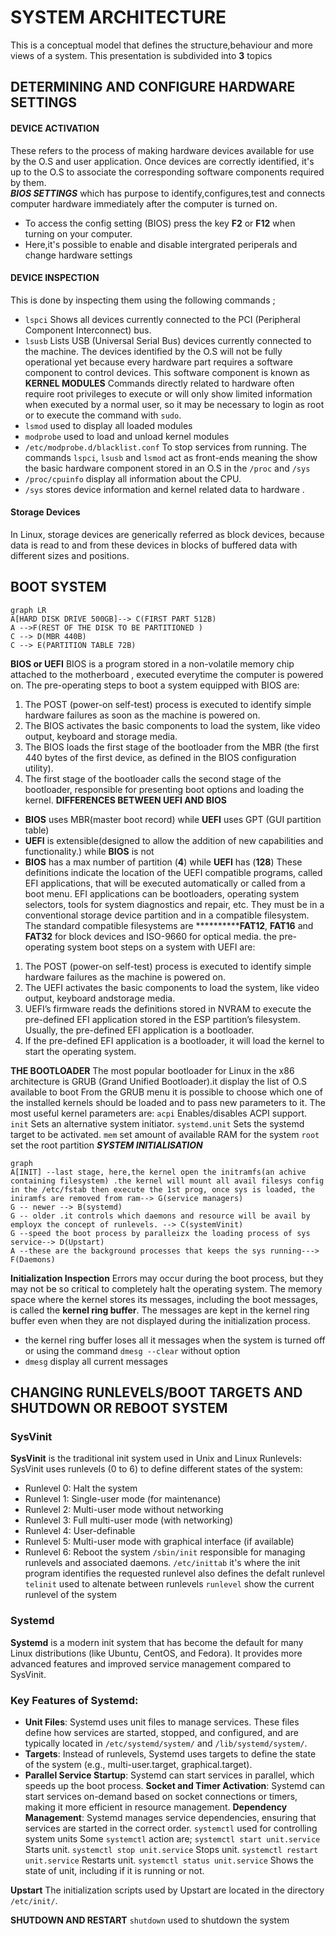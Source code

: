 # SYSTEM ARCHITECTURE

This is a conceptual model that defines the structure,behaviour and more views of a system.
This presentation is subdivided into **3** topics
                      
## DETERMINING AND CONFIGURE HARDWARE SETTINGS

#### DEVICE ACTIVATION
These refers to the process of making hardware devices available for use by the O.S and user application.
            Once devices are correctly identified, it's up to the O.S to  associate the corresponding software components required by them.  
    ***BIOS SETTINGS*** which has purpose to identify,configures,test and connects computer hardware immediately after the computer is turned on. 
- To access the config setting (BIOS) press the key **F2** or **F12** when turning on your computer.
- Here,it's possible to enable and disable intergrated periperals and change hardware settings

#### DEVICE INSPECTION
 This is done by inspecting them using the following commands ;
- ``lspci``
Shows all devices currently connected to the PCI (Peripheral Component Interconnect) bus. 
- ``lsusb``
Lists USB (Universal Serial Bus) devices currently connected to the machine. 
The devices identified by the O.S will not be fully operational yet because every hardware part requires a software component to control devices.
This software component is known as **KERNEL MODULES**
                Commands directly related to hardware often require root privileges to execute or will only show
limited information when executed by a normal user, so it may be necessary to login as root or to
execute the command with ``sudo``.
- ``lsmod`` 
used to display all loaded modules 
- ``modprobe``
used to load and unload kernel modules
- ``/etc/modprobe.d/blacklist.conf``
To stop services from running.
The commands ``lspci``, ``lsusb`` and ``lsmod`` act as front-ends meaning the show the basic hardware component stored in an O.S in the ``/proc`` and ``/sys``
- ``/proc/cpuinfo``
display all information about the CPU.
- ``/sys``
stores device information and kernel related data to hardware .

#### Storage Devices
In Linux, storage devices are generically referred as block devices, because data is read to and
from these devices in blocks of buffered data with different sizes and positions.

## BOOT SYSTEM
```mermaid
graph LR
A[HARD DISK DRIVE 500GB]--> C(FIRST PART 512B)
A -->F(REST OF THE DISK TO BE PARTITIONED )
C --> D(MBR 440B)
C --> E(PARTITION TABLE 72B)
```
**BIOS or UEFI**
BIOS is a program stored in a non-volatile memory chip attached to the motherboard , executed everytime the computer is powered on.
The pre-operating steps to boot a system equipped with BIOS are:
1. The POST (power-on self-test) process is executed to identify simple hardware failures as soon
as the machine is powered on.
2. The BIOS activates the basic components to load the system, like video output, keyboard and
storage media.
3. The BIOS loads the first stage of the bootloader from the MBR (the first 440 bytes of the first
device, as defined in the BIOS configuration utility).
4. The first stage of the bootloader calls the second stage of the bootloader, responsible for
presenting boot options and loading the kernel.
   **DIFFERENCES BETWEEN UEFI AND BIOS**
- **BIOS** uses MBR(master boot record) while **UEFI** uses GPT (GUI partition table)
- **UEFI** is extensible(designed to allow the addition of new capabilities and functionality.) while **BIOS** is not 
- **BIOS** has a max number of partition (**4**) while **UEFI** has (**128**)
These definitions indicate the location of the UEFI compatible programs, called EFI applications, that will be executed automatically or called from a boot menu. EFI applications can be bootloaders, operating system selectors, tools for system diagnostics and repair, etc. They must be in a conventional storage device partition and in a compatible filesystem. The standard compatible filesystems are ************FAT12**, **FAT16** and **FAT32** for block devices and ISO-9660 for optical media. the pre-operating system boot steps on a system with UEFI are:
1. The POST (power-on self-test) process is executed to identify simple hardware failures as the machine is powered on.
2. The UEFI activates the basic components to load the system, like video output, keyboard andstorage media.
3. UEFI’s firmware reads the definitions stored in NVRAM to execute the pre-defined EFI
application stored in the ESP partition’s filesystem. Usually, the pre-defined EFI application is a
bootloader.
4. If the pre-defined EFI application is a bootloader, it will load the kernel to start the operating
system.

**THE BOOTLOADER**
The most popular bootloader for Linux in the x86 architecture is GRUB (Grand Unified Bootloader).it display the list of O.S available to boot 
From the GRUB menu it is possible to choose which one of the installed kernels should be loaded
and to pass new parameters to it. 
The most useful kernel parameters are:
``acpi``
Enables/disables ACPI support. 
``init``
Sets an alternative system initiator. 
``systemd.unit``
Sets the systemd target to be activated. 
``mem``
set amount of available RAM for the system
``root``
set the root partition
 ***SYSTEM INITIALISATION***
```mermaid
graph 
A[INIT] --last stage, here,the kernel open the initramfs(an achive containing filesystem) .the kernel will mount all avail filesys config in the /etc/fstab then execute the 1st prog, once sys is loaded, the iniramfs are removed from ram--> G(service managers) 
G -- newer --> B(systemd)
G -- older .it controls which daemons and resource will be avail by employx the concept of runlevels. --> C(systemVinit)
G --speed the boot process by paralleizx the loading process of sys service--> D(Upstart)
A --these are the background processes that keeps the sys running---> F(Daemons)
```
**Initialization Inspection**
Errors may occur during the boot process, but they may not be so critical to completely halt the operating system.
The memory space where the kernel stores its messages, including the boot messages, is called the **kernel ring buffer**. The messages are kept in the kernel ring buffer even when they are not displayed during the initialization process.
- the kernel ring buffer loses all it messages when the system is turned off or using the command ``dmesg --clear`` without option
- ``dmesg``
display all current messages

## CHANGING RUNLEVELS/BOOT TARGETS AND SHUTDOWN OR REBOOT SYSTEM
### SysVinit

**SysVinit** is the traditional init system used in Unix and Linux 
Runlevels: SysVinit uses runlevels (0 to 6) to define different states of the system:
- Runlevel 0: Halt the system
- Runlevel 1: Single-user mode (for maintenance)
- Runlevel 2: Multi-user mode without networking
- Runlevel 3: Full multi-user mode (with networking)
- Runlevel 4: User-definable
- Runlevel 5: Multi-user mode with graphical interface (if available)
- Runlevel 6: Reboot the system
``/sbin/init``
responsible for managing runlevels and associated daemons.
``/etc/inittab``
it's where the init program identifies the requested runlevel
also defines the defalt runlevel
``telinit``
used to altenate between runlevels
``runlevel``
show the current runlevel of the system

### Systemd

**Systemd** is a modern init system that has become the default for many Linux distributions (like Ubuntu, CentOS, and Fedora). It provides more advanced features and improved service management compared to SysVinit.

### Key Features of Systemd:
- **Unit Files**: Systemd uses unit files to manage services. These files define how services are started, stopped, and configured, and are typically located in ``/etc/systemd/system/`` and ``/lib/systemd/system/``.
- **Targets**: Instead of runlevels, Systemd uses targets to define the state of the system (e.g., multi-user.target, graphical.target).
- **Parallel Service Startup**: Systemd can start services in parallel, which speeds up the boot process.
**Socket and Timer Activation**: Systemd can start services on-demand based on socket connections or timers, making it more efficient in resource management.
**Dependency Management**: Systemd manages service dependencies, ensuring that services are started in the correct order.
``systemctl``
used for controlling system units
Some ``systemctl`` action are;
``systemctl start unit.service``
Starts unit.
``systemctl stop unit.service``
Stops unit.
``systemctl restart unit.service``
Restarts unit.
``systemctl status unit.service``
Shows the state of unit, including if it is running or not.

**Upstart**
The initialization scripts used by Upstart are located in the directory`` /etc/init/``.

**SHUTDOWN AND RESTART**
``shutdown``
used to shutdown the system

